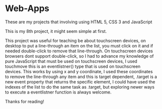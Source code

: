 # Web-Apps
These are my projects that involving using HTML 5, CSS 3 and JavaScript

This is my 8th project, it might seem simple at first.

This project was useful for teaching be about touchscreen devices, on desktop to put a line-through an item on the list, you must click on it and if needed double-click to remove that line-through. On touchscreen devices browsers dont support double-click, so I had to advance my knowledge of pure JavaScript that must be used on touchscreen devices, I used touchmove this is an eventlistner() type that is used on touchscreen devices. This works by using x and y coordinate, I used these coordinates to remove the line-through any item and this is target dependent, .target is a new event property that returns the specific element, I could have used the indexes of the list to do the same task as .target, but exploring newer ways to execute a eventlistner function is always welcome.

Thanks for reading!
